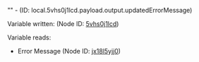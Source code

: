 "" - (ID: local.5vhs0j1lcd.payload.output.updatedErrorMessage)

Variable written:
 (Node ID: [5vhs0j1lcd](../nodes/5vhs0j1lcd.md))

Variable reads:
* Error Message (Node ID: [jx18l5yjj0](../nodes/jx18l5yjj0.md))
